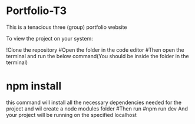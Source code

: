 # Portfolio-T3
This is a tenacious three (group) portfolio website

To view the project on your system:

!Clone the repository
#Open the folder in the code editor
#Then open the terminal and run the below command(You should be inside the folder in the terminal)
# npm install
this command will install all the necessary dependencies needed for the project and wil create a node modules folder
#Then run
#npm run dev
And your project will be running on the specified localhost
